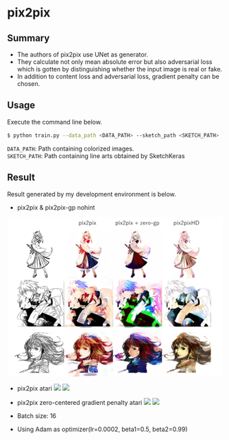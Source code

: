 # pix2pix  
## Summary
- The authors of pix2pix use UNet as generator.
- They calculate not only mean absolute error but also adversarial loss which is gotten by distinguishing whether the input image is real or fake.
- In addition to content loss and adversarial loss, gradient penalty can be chosen.

## Usage
Execute the command line below.

```bash
$ python train.py --data_path <DATA_PATH> --sketch_path <SKETCH_PATH>
```
`DATA_PATH`: Path containing colorized images.  
`SKETCH_PATH`: Path containing line arts obtained by SketchKeras  

## Result
Result generated by my development environment is below.

- pix2pix & pix2pix-gp nohint

![](../Data/nohint_comparison.png)

- pix2pix atari
![](https://github.com/SerialLain3170/Line-to-Color/blob/master/nohint_pix2pix/data/atari_result1.png)
![](https://github.com/SerialLain3170/Line-to-Color/blob/master/nohint_pix2pix/data/atarI_result2.png)

- pix2pix zero-centered gradient penalty atari
![](https://github.com/SerialLain3170/Line-to-Color/blob/master/nohint_pix2pix/data/atari_gp_result1.png)
![](https://github.com/SerialLain3170/Line-to-Color/blob/master/nohint_pix2pix/data/atari_gp_result2.png)

- Batch size: 16
- Using Adam as optimizer(lr=0.0002, beta1=0.5, beta2=0.99)
